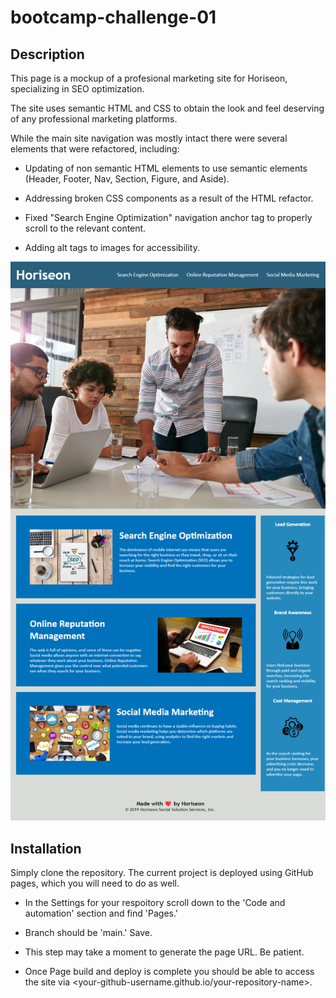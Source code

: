 # bootcamp-challenge-01

## Description
This page is a mockup of a profesional marketing site for Horiseon, specializing in SEO optimization.

The site uses semantic HTML and CSS to obtain the look and feel deserving of any professional marketing platforms.

While the main site navigation was mostly intact there were several elements that were refactored, including:

* Updating of non semantic HTML elements to use semantic elements (Header, Footer, Nav, Section, Figure, and Aside).

* Addressing broken CSS components as a result of the HTML refactor.

* Fixed "Search Engine Optimization" navigation anchor tag to properly scroll to the relevant content.

* Adding alt tags to images for accessibility.

![Horiseon SEO](assets/images/horiseon-seo.png)

## Installation
Simply clone the repository. The current project is deployed using GitHub pages, which you will need to do as well.

* In the Settings for your respoitory scroll down to the 'Code and automation' section and find 'Pages.'

* Branch should be 'main.' Save.

* This step may take a moment to generate the page URL. Be patient.

* Once Page build and deploy is complete you should be able to access the site via <your-github-username.github.io/your-repository-name>.